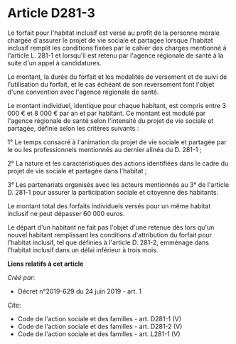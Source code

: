 # Article D281-3

Le forfait pour l'habitat inclusif est versé au profit de la personne morale chargée d'assurer le projet de vie sociale et
partagée lorsque l'habitat inclusif remplit les conditions fixées par le cahier des charges mentionné à l'article L. 281-1 et
lorsqu'il est retenu par l'agence régionale de santé à la suite d'un appel à candidatures. 

Le montant, la durée du forfait et les modalités de versement et de suivi de l'utilisation du forfait, et le cas échéant de
son reversement font l'objet d'une convention avec l'agence régionale de santé. 

Le montant individuel, identique pour chaque habitant, est compris entre 3 000 € et 8 000 € par an et par habitant. Ce
montant est modulé par l'agence régionale de santé selon l'intensité du projet de vie sociale et partagée, définie selon les
critères suivants : 

1° Le temps consacré à l'animation du projet de vie sociale et partagée par le ou les professionnels mentionnés au dernier
alinéa du D. 281-1 ; 

2° La nature et les caractéristiques des actions identifiées dans le cadre du projet de vie sociale et partagée dans
l'habitat ; 

3° Les partenariats organisés avec les acteurs mentionnés au 3° de l'article D. 281-1 pour assurer la participation sociale
et citoyenne des habitants. 

Le montant total des forfaits individuels versés pour un même habitat inclusif ne peut dépasser 60 000 euros. 

Le départ d'un habitant ne fait pas l'objet d'une retenue dès lors qu'un nouvel habitant remplissant les conditions
d'attribution du forfait pour l'habitat inclusif, tel que définies à l'article D. 281-2, emménage dans l'habitat inclusif
dans un délai inférieur à trois mois.

**Liens relatifs à cet article**

_Créé par_:

  - Décret n°2019-629 du 24 juin 2019 - art. 1

_Cite_:

  - Code de l'action sociale et des familles - art. D281-1 (V)
  - Code de l'action sociale et des familles - art. D281-2 (V)
  - Code de l'action sociale et des familles - art. L281-1 (V)

